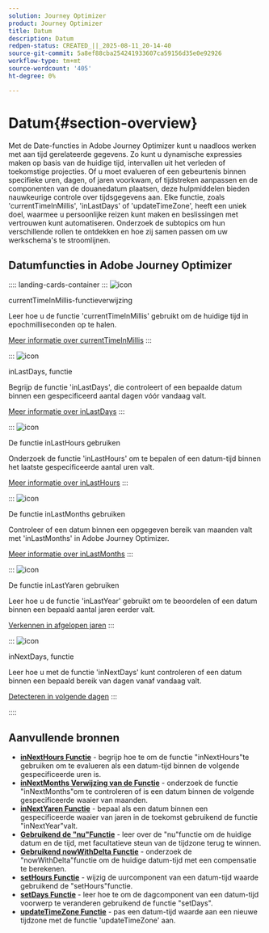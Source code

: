 ```yaml
---
solution: Journey Optimizer
product: Journey Optimizer
title: Datum
description: Datum
redpen-status: CREATED_||_2025-08-11_20-14-40
source-git-commit: 5a8ef88cba254241933607ca59156d35e0e92926
workflow-type: tm+mt
source-wordcount: '405'
ht-degree: 0%

---
```



# Datum{#section-overview}

Met de Date-functies in Adobe Journey Optimizer kunt u naadloos werken met aan tijd gerelateerde gegevens. Zo kunt u dynamische expressies maken op basis van de huidige tijd, intervallen uit het verleden of toekomstige projecties. Of u moet evalueren of een gebeurtenis binnen specifieke uren, dagen, of jaren voorkwam, of tijdstreken aanpassen en de componenten van de douanedatum plaatsen, deze hulpmiddelen bieden nauwkeurige controle over tijdsgegevens aan. Elke functie, zoals &#39;currentTimeInMillis&#39;, &#39;inLastDays&#39; of &#39;updateTimeZone&#39;, heeft een uniek doel, waarmee u persoonlijke reizen kunt maken en beslissingen met vertrouwen kunt automatiseren. Onderzoek de subtopics om hun verschillende rollen te ontdekken en hoe zij samen passen om uw werkschema&#39;s te stroomlijnen.

## Datumfuncties in Adobe Journey Optimizer

:::: landing-cards-container
:::
![icon](https://cdn.experienceleague.adobe.com/icons/code-branch.svg?lang=nl-NL)

currentTimeInMillis-functieverwijzing

Leer hoe u de functie &#39;currentTimeInMillis&#39; gebruikt om de huidige tijd in epochmilliseconden op te halen.

[Meer informatie over currentTimeInMillis](../using/building-journeys/functions/functioncurrenttimeinmillis.md)
:::

:::
![icon](https://cdn.experienceleague.adobe.com/icons/code-branch.svg?lang=nl-NL)

inLastDays, functie

Begrijp de functie &#39;inLastDays&#39;, die controleert of een bepaalde datum binnen een gespecificeerd aantal dagen vóór vandaag valt.

[Meer informatie over inLastDays](../using/building-journeys/functions/functioninlastdays.md)
:::

:::
![icon](https://cdn.experienceleague.adobe.com/icons/code-branch.svg?lang=nl-NL)

De functie inLastHours gebruiken

Onderzoek de functie &#39;inLastHours&#39; om te bepalen of een datum-tijd binnen het laatste gespecificeerde aantal uren valt.

[Meer informatie over inLastHours](../using/building-journeys/functions/functioninlasthours.md)
:::

:::
![icon](https://cdn.experienceleague.adobe.com/icons/code-branch.svg?lang=nl-NL)

De functie inLastMonths gebruiken

Controleer of een datum binnen een opgegeven bereik van maanden valt met &#39;inLastMonths&#39; in Adobe Journey Optimizer.

[Meer informatie over inLastMonths](../using/building-journeys/functions/functioninlastmonths.md)
:::

:::
![icon](https://cdn.experienceleague.adobe.com/icons/code-branch.svg?lang=nl-NL)

De functie inLastYaren gebruiken

Leer hoe u de functie &#39;inLastYear&#39; gebruikt om te beoordelen of een datum binnen een bepaald aantal jaren eerder valt.

[Verkennen in afgelopen jaren](../using/building-journeys/functions/functioninlastyears.md)
:::

:::
![icon](https://cdn.experienceleague.adobe.com/icons/code-branch.svg?lang=nl-NL)

inNextDays, functie

Leer hoe u met de functie &#39;inNextDays&#39; kunt controleren of een datum binnen een bepaald bereik van dagen vanaf vandaag valt.

[Detecteren in volgende dagen](../using/building-journeys/functions/functioninnextdays.md)
:::

::::


## Aanvullende bronnen

- **[inNextHours Functie](../using/building-journeys/functions/functioninnexthours.md)** - begrijp hoe te om de functie &quot;inNextHours&quot;te gebruiken om te evalueren als een datum-tijd binnen de volgende gespecificeerde uren is.
- **[inNextMonths Verwijzing van de Functie](../using/building-journeys/functions/functioninnextmonths.md)** - onderzoek de functie &quot;inNextMonths&quot;om te controleren of is een datum binnen de volgende gespecificeerde waaier van maanden.
- **[inNextYaren Functie](../using/building-journeys/functions/functioninnextyears.md)** - bepaal als een datum binnen een gespecificeerde waaier van jaren in de toekomst gebruikend de functie &quot;inNextYear&quot;valt.
- **[Gebruikend de &quot;nu&quot;Functie](../using/building-journeys/functions/functionnow.md)** - leer over de &quot;nu&quot;functie om de huidige datum en de tijd, met facultatieve steun van de tijdzone terug te winnen.
- **[Gebruikend nowWithDelta Functie](../using/building-journeys/functions/functionnowwithdelta.md)** - onderzoek de &quot;nowWithDelta&quot;functie om de huidige datum-tijd met een compensatie te berekenen.
- **[setHours Functie](../using/building-journeys/functions/functionsethours.md)** - wijzig de uurcomponent van een datum-tijd waarde gebruikend de &quot;setHours&quot;functie.
- **[setDays Functie](../using/building-journeys/functions/functionsetdays.md)** - leer hoe te om de dagcomponent van een datum-tijd voorwerp te veranderen gebruikend de functie &quot;setDays&quot;.
- **[updateTimeZone Functie](../using/building-journeys/functions/functionupdatetimezone.md)** - pas een datum-tijd waarde aan een nieuwe tijdzone met de functie &#39;updateTimeZone&#39; aan.
